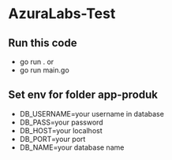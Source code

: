 ﻿# AzuraLabs-Test

## Run this code
* go run . or 
* go run main.go

## Set env for folder app-produk
* DB_USERNAME=your username in database
* DB_PASS=your password
* DB_HOST=your localhost
* DB_PORT=your port
* DB_NAME=your database name

